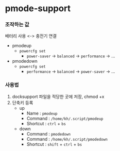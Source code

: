 # pmode-support

### 조작하는 값

배터리 사용 <-> 충전기 연결
- pmodeup
  - `powercfg set`
    - `power-saver` -> `balanced` -> `performance` -> ...
- pmodedown
  - `powercfg set`
    - `performance` -> `balanced` -> `power-saver` -> ...

### 사용법
1. docksupport 파일을 적당한 곳에 저장, chmod +x
2. 단축키 등록
   - up
     - Name : `pmodeup`
     - Command : `/home/kh/.script/pmodeup`
     - Shortcut : `ctrl` + `bs`
   - down
     - Command : `pmodedown`
     - Command : `/home/kh/.script/pmodedown`
     - Shortcut : `shift` + `ctrl` + `bs`
